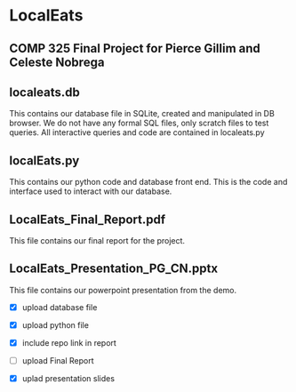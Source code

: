 # LocalEats
## COMP 325 Final Project for Pierce Gillim and Celeste Nobrega

## localeats.db
This contains our database file in SQLite, created and manipulated in DB browser. We do not have any formal SQL files, only scratch files to test queries. All interactive queries and code are contained in localeats.py

## localEats.py
This contains our python code and database front end. This is the code and interface used to interact with our database. 

## LocalEats_Final_Report.pdf
This file contains our final report for the project. 

## LocalEats_Presentation_PG_CN.pptx
This file contains our powerpoint presentation from the demo. 


- [x] upload database file
- [x] upload python file
- [x] include repo link in report
- [ ] upload Final Report
- [x] uplad presentation slides


